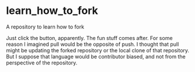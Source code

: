 # learn_how_to_fork
A repository to learn how to fork

Just click the button, apparently. The fun stuff comes after.
For some reason I imagined pull would be the opposite of push.
I thought that pull might be updating the forked repository
or the local clone of that repository.
But I suppose that language would be contributor biased, 
and not from the perspective of the repository. 
